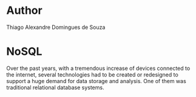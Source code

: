 # Author
Thiago Alexandre Domingues de Souza

# NoSQL
Over the past years, with a tremendous increase of devices connected to the internet, several technologies had to be created or redesigned to support a huge demand for data storage and analysis. One of them was traditional relational database systems.
 

